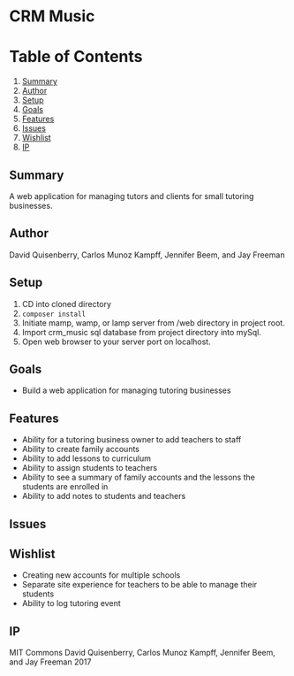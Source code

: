 # CRM Music

# Table of Contents
1. [Summary](#summary)
2. [Author](#author)
3. [Setup](#setup)
4. [Goals](#goals)
5. [Features](#features)
6. [Issues](#issues)
7. [Wishlist](#wishlist)
8. [IP](#ip)

## Summary

A web application for managing tutors and clients for small tutoring businesses.

## Author

David Quisenberry, Carlos Munoz Kampff, Jennifer Beem, and Jay Freeman

## Setup

1. CD into cloned directory
2. `composer install`
3. Initiate mamp, wamp, or lamp server from /web directory in project root.
4. Import crm_music sql database from project directory into mySql.
5. Open web browser to your server port on localhost.

## Goals

- Build a web application for managing tutoring businesses

## Features

- Ability for a tutoring business owner to add teachers to staff
- Ability to create family accounts
- Ability to add lessons to curriculum
- Ability to assign students to teachers
- Ability to see a summary of family accounts and the lessons the students are enrolled in
- Ability to add notes to students and teachers

## Issues

## Wishlist
- Creating new accounts for multiple schools
- Separate site experience for teachers to be able to manage their students
- Ability to log tutoring event


## IP

MIT Commons
David Quisenberry, Carlos Munoz Kampff, Jennifer Beem, and Jay Freeman 2017
